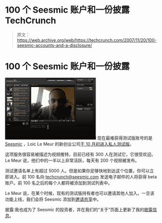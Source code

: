 # 100 个 Seesmic 账户和一份披露 TechCrunch

> 原文：<https://web.archive.org/web/https://techcrunch.com/2007/11/20/100-seesmic-accounts-and-a-disclosure/>

# 100 个 Seesmic 账户和一份披露

 [![](img/2b01c9fe16adebd4cbe74817bff8b916.png)](https://web.archive.org/web/20230219180831/https://techcrunch.com/wp-content/uploads/2007/10/seesmic1b.png) 现在最难获得测试版账号的是 [Seesmic](https://web.archive.org/web/20230219180831/http://www.seesmic.com/) ，Loic Le Meur 的新创业公司[于 10 月初进入私人测试版](https://web.archive.org/web/20230219180831/https://techcrunch.com/2007/10/08/loic-le-meurs-new-startup-launches-seesmic/)。

这项服务很容易被描述为视频推特，目前已经有 300 人在测试它，它很受欢迎。Le Meur 说，他们中的一半以上非常活跃，每天有 200 个视频被发布。

测试邀请名单上有超过 5000 人。但是如果你足够快地到达这个位置，你可以立即进入。前 100 名向 techcrunch@seesmic.com 发送电子邮件的人将获得 beta 账户。前 100 名之后的每个人都将被添加到测试列表中。

Le Meur 说，在某个时候，现有的测试版持有者也可以邀请其他人加入。一旦该功能上线，我们会将 Seesmic 添加到[邀请共享](https://web.archive.org/web/20230219180831/http://www.inviteshare.com/)中。

披露:我也成为了 Seesmic 的投资者，并在我们的“关于”页面上更新了我的[披露信息](https://web.archive.org/web/20230219180831/https://techcrunch.com/about-techcrunch/)。